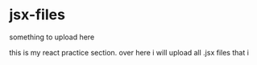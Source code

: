 # jsx-files

something to upload here

this is my react practice section. over here i will upload all
.jsx files that i 
